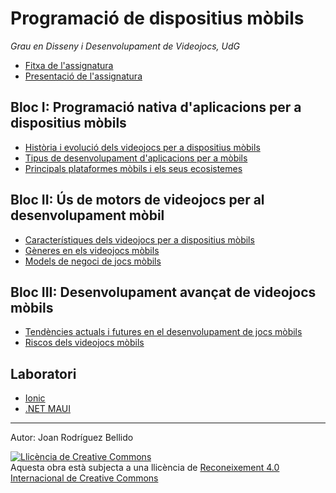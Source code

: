 Programació de dispositius mòbils
=================================

*Grau en Disseny i Desenvolupament de Videojocs, UdG*

- [Fitxa de l'assignatura](https://www.udg.edu/ca/estudia/Oferta-formativa/Oferta-dassignatures/Detall-assignatura?codia=3105G13024)
- [Presentació de l'assignatura](./intro.pdf)

## Bloc I: Programació nativa d'aplicacions per a dispositius mòbils

- [Història i evolució dels videojocs per a dispositius mòbils](./historia.pdf)
- [Tipus de desenvolupament d'aplicacions per a mòbils](./desenvolupament.pdf)
- [Principals plataformes mòbils i els seus ecosistemes](./plataformes.pdf)


## Bloc II: Ús de motors de videojocs per al desenvolupament mòbil
- [Característiques dels videojocs per a dispositius mòbils](./caracteristiques.pdf)
- [Gèneres en els videojocs mòbils](./generes.pdf)
- [Models de negoci de jocs mòbils](./models-negoci.pdf)

## Bloc III: Desenvolupament avançat de videojocs mòbils
- [Tendències actuals i futures en el desenvolupament de jocs mòbils](./tendencies.pdf)
- [Riscos dels videojocs mòbils](./riscos.pdf)

## Laboratori
- [Ionic](./ionic.pdf)
- [.NET MAUI](./maui.pdf)

---

Autor: Joan Rodríguez Bellido

<a rel="license" href="http://creativecommons.org/licenses/by/4.0/"><img alt="Llicència de Creative Commons" style="border-width:0" src="https://i.creativecommons.org/l/by/4.0/88x31.png" /></a><br />Aquesta obra està subjecta a una llicència de <a rel="license" href="http://creativecommons.org/licenses/by/4.0/">Reconeixement 4.0 Internacional de Creative Commons</a>
